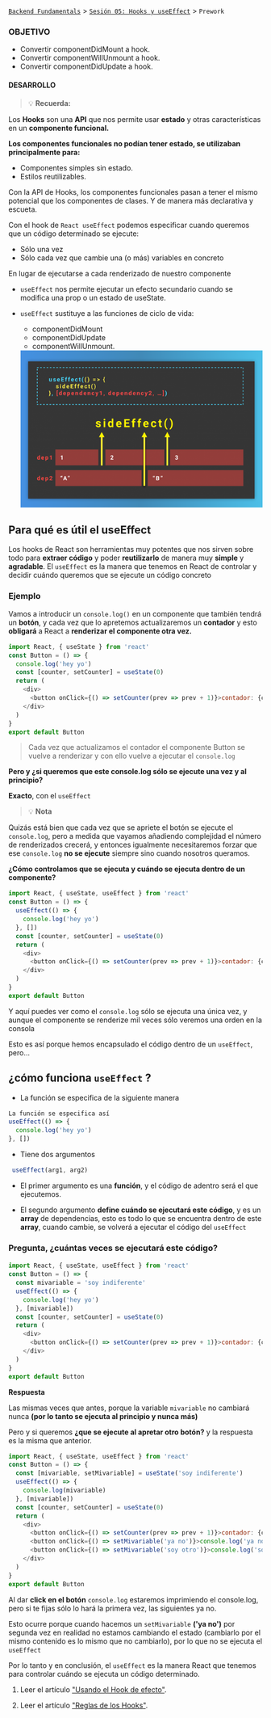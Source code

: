 [`Backend Fundamentals`](../../README.md) > [`Sesión 05: Hooks y useEffect`](../Readme.md) > `Prework`

### OBJETIVO
- Convertir componentDidMount a hook.
- Convertir componentWillUnmount a hook.
- Convertir componentDidUpdate a hook.

#### DESARROLLO

> 💡 **Recuerda:**

Los **Hooks** son una **API** que nos permite usar **estado** y otras características en un **componente funcional.**

**Los componentes funcionales no podían tener estado, se utilizaban principalmente para:**
+ Componentes simples sin estado.
+ Estilos reutilizables.

Con la API de Hooks, los componentes funcionales pasan a tener el mismo potencial que los componentes de clases. Y de manera más declarativa y escueta.

Con el hook de `React useEffect` podemos especificar cuando queremos que un código determinado se ejecute:

+ Sólo una vez
+ Sólo cada vez que cambie una (o más) variables en concreto

En lugar de ejecutarse a cada renderizado de nuestro componente

+ `useEffect`  nos permite ejecutar un efecto secundario cuando se modifica una prop o un estado de useState.
+ `useEffect`  sustituye a las funciones de ciclo de vida:
  + componentDidMount
  + componentDidUpdate
  + componentWillUnmount.

  <img src="./img/r2.png" width="500">

## Para qué es útil el useEffect

Los hooks de React son herramientas muy potentes que nos sirven sobre todo para **extraer código** y poder **reutilizarlo** de manera muy **simple** y **agradable**.
El `useEffect` es la manera que tenemos en React de controlar y decidir cuándo queremos que se ejecute un código concreto

### Ejemplo

Vamos a introducir un `console.log()` en un componente que también tendrá un **botón**, y cada vez que lo apretemos actualizaremos un **contador** y esto **obligará** a React a **renderizar el componente otra vez.**

```js
import React, { useState } from 'react'
const Button = () => {
  console.log('hey yo')
  const [counter, setCounter] = useState(0)
  return (
    <div>
      <button onClick={() => setCounter(prev => prev + 1)}>contador: {counter}</button>
    </div>
  )
}
export default Button
```

> Cada vez que actualizamos el contador el componente Button se vuelve a renderizar y con ello vuelve a ejecutar el `console.log`

**Pero y ¿si queremos que este console.log sólo se ejecute una vez y al principio?**

**Exacto**, con el `useEffect`

>💡 **Nota**


Quizás está bien que cada vez que se apriete el botón se ejecute el `console.log`, pero a medida que vayamos añadiendo complejidad el número de renderizados crecerá, y entonces igualmente necesitaremos forzar que ese `console.log` **no se ejecute** siempre sino cuando nosotros queramos.

**¿Cómo controlamos que se ejecuta y cuándo se ejecuta dentro de un componente?**

```js
import React, { useState, useEffect } from 'react'
const Button = () => {
  useEffect(() => {
    console.log('hey yo')
  }, [])
  const [counter, setCounter] = useState(0)
  return (
    <div>
      <button onClick={() => setCounter(prev => prev + 1)}>contador: {counter}</button>
    </div>
  )
}
export default Button
```

Y aquí puedes ver como el `console.log` sólo se ejecuta una única vez, y aunque el componente se renderize mil veces sólo veremos una orden en la consola

Esto es así porque hemos encapsulado el código dentro de un `useEffect`, pero...

## ¿cómo funciona `useEffect` ?

+ La función se especifica de la siguiente manera

```js
La función se especifica así
useEffect(() => {
  console.log('hey yo')
}, [])
```

+ Tiene dos argumentos

```js
 useEffect(arg1, arg2)
```

+ El primer argumento es una **función**, y el código de adentro será el que ejecutemos.

+ El segundo argumento **define cuándo se ejecutará este código**, y es un **array** de dependencias, esto es todo lo que se encuentra dentro de este **array**, cuando cambie, se volverá a ejecutar el código del `useEffect`

### Pregunta, ¿cuántas veces se ejecutará este código?

```js
import React, { useState, useEffect } from 'react'
const Button = () => {
  const mivariable = 'soy indiferente'
  useEffect(() => {
    console.log('hey yo')
  }, [mivariable])
  const [counter, setCounter] = useState(0)
  return (
    <div>
      <button onClick={() => setCounter(prev => prev + 1)}>contador: {counter}</button>
    </div>
  )
}
export default Button
```

**Respuesta**

Las mismas veces que antes, porque la variable `mivariable` no cambiará nunca **(por lo tanto se ejecuta al principio y nunca más)**

Pero y si queremos **¿que se ejecute al apretar otro botón?** y la respuesta es la misma que anterior.

```js
import React, { useState, useEffect } from 'react'
const Button = () => {
  const [mivariable, setMivariable] = useState('soy indiferente')
  useEffect(() => {
    console.log(mivariable)
  }, [mivariable])
  const [counter, setCounter] = useState(0)
  return (
    <div>
      <button onClick={() => setCounter(prev => prev + 1)}>contador: {counter}</button>
      <button onClick={() => setMivariable('ya no')}>console.log('ya no')</button>
      <button onClick={() => setMivariable('soy otro')}>console.log('soy otro')</button>
    </div>
  )
}
export default Button
```

Al dar **click en el botón** `console.log` estaremos imprimiendo el console.log, pero si te fijas sólo lo hará la primera vez, las siguientes ya no.

Esto ocurre porque cuando hacemos un `setMivariable` **('ya no')** por segunda vez en realidad no estamos cambiando el estado (cambiarlo por el mismo contenido es lo mismo que no cambiarlo), por lo que no se ejecuta el `useEffect`

Por lo tanto y en conclusión, el `useEffect` es la manera React que tenemos para controlar cuándo se ejecuta un código determinado.

1. Leer el artículo ["Usando el Hook de efecto"](https://es.reactjs.org/docs/hooks-effect.html).

2. Leer el artículo ["Reglas de los Hooks"](https://es.reactjs.org/docs/hooks-rules.html).
